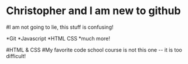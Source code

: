# Christopher and I am new to github
#I am not going to lie, this stuff is confusing!

*Git
*Javascript
*HTML CSS
*much more!


#HTML &  CSS
#My favorite code school course is not this one -- it is too difficult!
